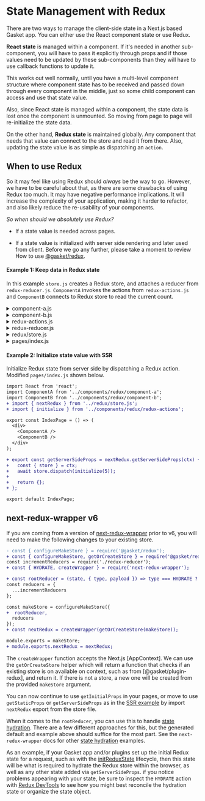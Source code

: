 # State Management with Redux

There are two ways to manage the client-side state in a Next.js based Gasket
app. You can either use the React component state or use Redux.

**React state** is managed within a component. If it's needed in another
sub-component, you will have to pass it explicitly through props and if those
values need to be updated by these sub-components than they will have to use
callback functions to update it.

This works out well normally, until you have a multi-level component structure
where component state has to be received and passed down through every component
in the middle, just so some child component can access and use that state value.

Also, since React state is managed within a component, the state data is lost
once the component is unmounted. So moving from page to page will re-initialize
the state data.

On the other hand, **Redux state** is maintained globally. Any component that
needs that value can connect to the store and read it from there. Also, updating
the state value is as simple as dispatching an `action`.

## When to use Redux

So it may feel like using Redux should *always* be the way to go. However, we
have to be careful about that, as there are some drawbacks of using Redux too
much. It may have negative performance implications. It will increase the
complexity of your application, making it harder to refactor, and also likely
reduce the re-usability of your components.

*So when should we absolutely use Redux?*

- If a state value is needed across pages.

- If a state value is initialized with server side rendering and later used from
  client. Before we go any further, please take a moment to review How to use
  [@gasket/redux].

#### Example 1: Keep data in Redux state

In this example `store.js` creates a Redux store, and attaches a reducer from
`redux-reducer.js`. `ComponentA` invokes the actions from `redux-actions.js` and
`ComponentB` connects to Redux store to read the current count.

<details><summary>component-a.js</summary>
<p>

```javascript
import React from 'react';
import PropTypes from 'prop-types';
import { increment, decrement } from './redux-actions';
import { connect } from 'react-redux';

class ComponentA  extends React.Component {
  static propTypes = {
    increment: PropTypes.func,
    decrement: PropTypes.func
  };

  increment = () => {
    this.props.increment();
  };

  decrement = () => {
    this.props.decrement();
  };

  render() {
    return (
      <div>
        <button onClick={ this.increment }>Increment</button>
        <button onClick={ this.decrement }>Decrement</button>
      </div>
    );
  }
}

export default connect(null, { increment, decrement })(ComponentA);
```

</p>
</details>

<details><summary>component-b.js</summary>
<p>

```javascript
import React from 'react';
import PropTypes from 'prop-types';
import { connect } from 'react-redux';

class ComponentB  extends React.Component {
  static propTypes = {
    currentCount: PropTypes.number
  };

  render() {
    return (
      <div>
        Current Count: { this.props.currentCount }
      </div>
    );
  }
}

function mapStateToProps(state) {
  return {
    currentCount: state.reduxReducer.currentCount
  };
}

export default connect(mapStateToProps)(ComponentB);
```

</p>
</details>

<details><summary>redux-actions.js</summary>
<p>

```javascript
const INCREASE_BY_ONE = 'INCREASE_BY_ONE';
const DECREASE_BY_ONE = 'DECREASE_BY_ONE';
const INITIALIZE_COUNT = 'INITIALIZE_COUNT';

const initialize = (count) => {
  return {
    type: INITIALIZE_COUNT,
    payload: count
  };
};

const increment = () => {
  return {
    type: INCREASE_BY_ONE
  };
};

const decrement = () => {
  return {
    type: DECREASE_BY_ONE
  };
};

module.exports = {
  initialize,
  increment,
  decrement,
  INCREASE_BY_ONE,
  DECREASE_BY_ONE,
  INITIALIZE_COUNT
};
```

</p>
</details>

<details><summary>redux-reducer.js</summary>
<p>

```javascript
const { INCREASE_BY_ONE, DECREASE_BY_ONE, INITIALIZE_COUNT } = require('../components/redux/redux-actions');

function reducer(state = {}, action) {
  const getCurrentCount = (state) => {
    if (!state.currentCount) {
      return 0;
    }
    return state.currentCount;
  };
  const currentCount = getCurrentCount(state);
  switch (action.type) {
    case INITIALIZE_COUNT: {
      return { ...state, currentCount: action.payload };
    }
    case INCREASE_BY_ONE: {
      return { ...state, currentCount: currentCount + 1 };
    }
    case DECREASE_BY_ONE: {
      return { ...state, currentCount: currentCount > 0 ? currentCount - 1 : currentCount };
    }
    default:
      return state;
  }
};

module.exports = {
  increment: reducer
} 
```

</p>
</details>

<details><summary>redux/store.js</summary>
<p>

This file will have been generated for you by default. Your job will merely be
to include the app's reducers.

```diff
- const { configureMakeStore } = require('@gasket/redux');
+ const { configureMakeStore, getOrCreateStore } = require('@gasket/redux');
const { HYDRATE, createWrapper } = require('next-redux-wrapper');
+ const incrementReducers = require('./redux-reducer');

const rootReducer = (state, { type, payload }) => type === HYDRATE ? { ...state, ...payload } : state;
const reducers = {
+  ...incrementReducers
};

const makeStore = configureMakeStore({ rootReducer, reducers });
const nextRedux = createWrapper(getOrCreateStore(makeStore));

module.exports = makeStore;
module.exports.nextRedux = nextRedux;
```

See the section below on [next-redux-wrapper v6] if you have an existing app and
want to use the latest [automatic optimization] changes from Next.js.

</p>
</details>

<details><summary>pages/index.js</summary>
<p>

```javascript
import React from 'react';
import ComponentA from '../component-a';
import ComponentB from '../component-b';

export const IndexPage = () => (
  <div>
    <ComponentA />
    <ComponentB />
  </div>
);

export default IndexPage;

```

</p>
</details>

#### Example 2: Initialize state value with SSR

Initialize Redux state from server side by dispatching a Redux action. Modified
`pages/index.js` shown below.

```diff
import React from 'react';
import ComponentA from '../components/redux/component-a';
import ComponentB from '../components/redux/component-b';
+ import { nextRedux } from '../redux/store.js'; 
+ import { initialize } from '../components/redux/redux-actions';

export const IndexPage = () => (
  <div>
    <ComponentA />
    <ComponentB />
  </div>
);

+ export const getServerSideProps = nextRedux.getServerSideProps(ctx) {
+   const { store } = ctx;
+   await store.dispatch(initialize(5));
+
+   return {};
+ };

export default IndexPage;
```

## next-redux-wrapper v6

If you are coming from a version of [next-redux-wrapper] prior to v6, you will
need to make the following changes to your existing store.

```diff
- const { configureMakeStore } = require('@gasket/redux');
+ const { configureMakeStore, getOrCreateStore } = require('@gasket/redux');
const incrementReducers = require('./redux-reducer');
+ const { HYDRATE, createWrapper } = require('next-redux-wrapper');

+ const rootReducer = (state, { type, payload }) => type === HYDRATE ? { ...state, ...payload } : state;
const reducers = {
  ...incrementReducers
};

const makeStore = configureMakeStore({ 
+  rootReducer,
  reducers
});
+ const nextRedux = createWrapper(getOrCreateStore(makeStore));

module.exports = makeStore;
+ module.exports.nextRedux = nextRedux;
```

The `createWrapper` function accepts the Next.js [AppContext]. We can use the
`getOrCreateStore` helper which will return a function that checks if an
existing store is on available on context, such as from [@gasket/plugin-redux],
and return it. If there is not a store, a new one will be created from the
provided `makeStore` argument.

You can now continue to use `getInitialProps` in your pages, or move to use
`getStaticProps` or `getServerSideProps` as in the [SSR example] by import
`nextRedux` export from the store file.

When it comes to the `rootReducer`, you can use this to handle
[state hydration]. There are a few different approaches for this, but the
generated default and example above should suffice for the most part. See the
`next-redux-wrapper` docs for other [state hydration] examples.

As an example, if your Gasket app and/or plugins set up the initial Redux state
for a request, such as with the [initReduxState] lifecycle, then this state will
be what is required to hydrate the Redux store within the browser, as well as
any other state added via `getServerSideProps`. if you notice problems appearing
with your state, be sure to inspect the `HYDRATE` action with [Redux DevTools]
to see how you might best reconcile the hydration state or organize the state
object.

<!-- LINKS -->

[next-redux-wrapper v6]: #next-redux-wrapper-v6
[SSR example]: #example-2-initialize-state-value-with-ssr
[@gasket/redux]: /packages/gasket-redux/README.md
[initReduxState]: /packages/gasket-plugin-redux/README.md#initreduxstate

[automatic optimization]: https://nextjs.org/docs/advanced-features/automatic-static-optimization
[next-redux-wrapper]: https://github.com/kirill-konshin/next-redux-wrapper
[state hydration]: https://github.com/kirill-konshin/next-redux-wrapper#state-reconciliation-during-hydration
[Redux DevTools]: https://github.com/reduxjs/redux-devtools


